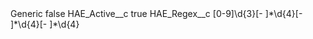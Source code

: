 <?xml version="1.0" encoding="UTF-8"?>
<CustomMetadata xmlns="http://soap.sforce.com/2006/04/metadata" xmlns:xsi="http://www.w3.org/2001/XMLSchema-instance" xmlns:xsd="http://www.w3.org/2001/XMLSchema">
    <label>Generic</label>
    <protected>false</protected>
    <values>
        <field>HAE_Active__c</field>
        <value xsi:type="xsd:boolean">true</value>
    </values>
    <values>
        <field>HAE_Regex__c</field>
        <value xsi:type="xsd:string">[0-9]\d{3}[- ]*\d{4}[- ]*\d{4}[- ]*\d{4}</value>
    </values>
</CustomMetadata>
